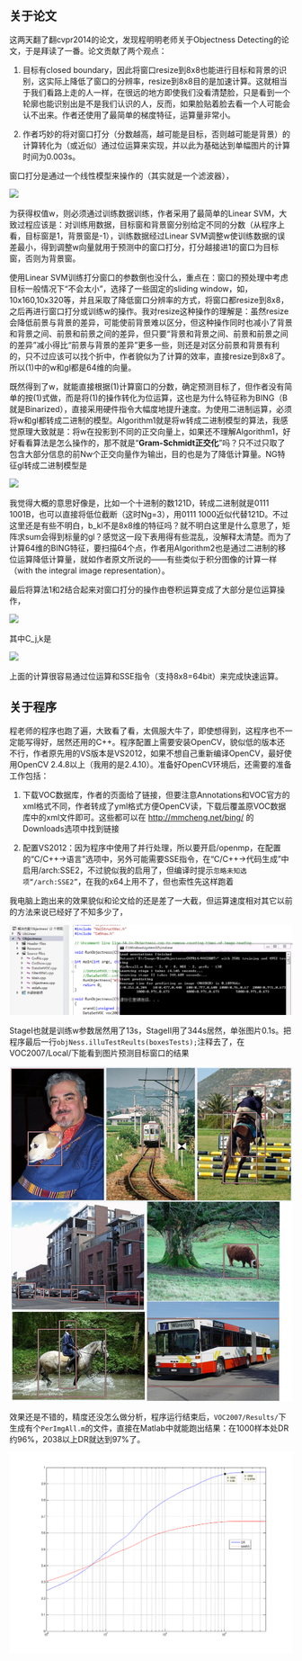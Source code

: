 <!---title:读论文BinarizedNormedGradientsforObjectnessEstimationat300fps-->
<!---keywords:Image-->
<!---date:2014-11-30-->

## 关于论文

这两天翻了翻cvpr2014的论文，发现程明明老师关于Objectness Detecting的论文，于是拜读了一番。论文贡献了两个观点：

1.	目标有closed boundary，因此将窗口resize到8x8也能进行目标和背景的识别，这实际上降低了窗口的分辨率，resize到8x8目的是加速计算。这就相当于我们看路上走的人一样，在很远的地方即使我们没看清楚脸，只是看到一个轮廓也能识别出是不是我们认识的人，反而，如果脸贴着脸去看一个人可能会认不出来。作者还使用了最简单的梯度特征，运算量非常小。

2.	作者巧妙的将对窗口打分（分数越高，越可能是目标，否则越可能是背景）的计算转化为（或近似）通过位运算来实现，并以此为基础达到单幅图片的计算时间为0.003s。

窗口打分是通过一个线性模型来操作的（其实就是一个滤波器），

<img src="http://www.forkosh.com/mathtex.cgi? s_l=\langle\mathbf{w},\mathbf{g_l}\rangle......(1)">

为获得权值w，则必须通过训练数据训练，作者采用了最简单的Linear SVM，大致过程应该是：对训练用数据，目标窗和背景窗分别给定不同的分数（从程序上看，目标窗是1，背景窗是-1），训练数据经过Linear SVM调整w使训练数据的误差最小，得到调整w向量就用于预测中的窗口打分，打分越接进1的窗口为目标窗，否则为背景窗。

使用Linear SVM训练打分窗口的参数倒也没什么，重点在：窗口的预处理中考虑目标一般情况下“不会太小”，选择了一些固定的sliding window，如，10x160,10x320等，并且采取了降低窗口分辨率的方式，将窗口都resize到8x8，之后再进行窗口打分或训练w的操作。我对resize这种操作的理解是：虽然resize会降低前景与背景的差异，可能使前背景难以区分，但这种操作同时也减小了背景和背景之间、前景和前景之间的差异，但只要“背景和背景之间、前景和前景之间的差异”减小得比“前景与背景的差异”更多一些，则还是对区分前景和背景有利的，只不过应该可以找个折中，作者貌似为了计算的效率，直接resize到8x8了。所以(1)中的w和gl都是64维的向量。

既然得到了w，就能直接根据(1)计算窗口的分数，确定预测目标了，但作者没有简单的按(1)式做，而是将(1)的操作转化为位运算，这也是为什么特征称为BING（B就是Binarized），直接采用硬件指令大幅度地提升速度。为使用二进制运算，必须将w和gl都转成二进制的模型。Algorithm1就是将w转成二进制模型的算法，我感觉原理大致就是：将w在投影到不同的正交向量上，如果还不理解Algorithm1，好好看看算法是怎么操作的，那不就是“__Gram-Schmidt正交化__”吗？只不过只取了包含大部分信息的前Nw个正交向量作为输出，目的也是为了降低计算量。NG特征gl转成二进制模型是

<img src="http://www.forkosh.com/mathtex.cgi? g_l=\sum_{k=1}^{N_g}2^{8-k}\mathbf{b_{k,l}}....(2)">

我觉得大概的意思好像是，比如一个十进制的数121D，转成二进制就是0111 1001B，也可以直接将低位截断（这时Ng=3），用0111 1000近似代替121D。不过这里还是有些不明白，b_kl不是8x8维的特征吗？就不明白这里是什么意思了，矩阵求sum会得到标量的gl？感觉这一段下表用得有些混乱，没解释太清楚。而为了计算64维的BING特征，要扫描64个点，作者用Algorithm2也是通过二进制的移位运算降低计算量，就如作者原文所说的——有些类似于积分图像的计算一样（with the integral image representation）。

最后将算法1和2结合起来对窗口打分的操作由卷积运算变成了大部分是位运算操作，

<img src="http://www.forkosh.com/mathtex.cgi? s_l=\sum_{j=1}^{N_w}\beta_j\sum_{k=1}^{N_g}C_{j,k}....(3)">

其中C_j,k是

<img src="http://www.forkosh.com/mathtex.cgi? C_{j,k}=2^{8-k}(2\langle{a_j}^+, \mathbf{b_{k,l}}\rangle-|\mathbf{b_{k,l}}|).....(4)">

上面的计算很容易通过位运算和SSE指令（支持8x8=64bit）来完成快速运算。

## 关于程序

程老师的程序也跑了遍，大致看了看，太佩服大牛了，即使想得到，这程序也不一定能写得好，居然还用的C++。程序配置上需要安装OpenCV，貌似低的版本还不行，作者原先用的VS版本是VS2012，如果不想自己重新编译OpenCV，最好使用OpenCV 2.4.8以上（我用的是2.4.10）。准备好OpenCV环境后，还需要的准备工作包括：

1.	下载VOC数据库，作者的页面给了链接，但要注意Annotations和VOC官方的xml格式不同，作者转成了yml格式方便OpenCV读，下载后覆盖原VOC数据库中的xml文件即可。这些都可以在 <http://mmcheng.net/bing/> 的Downloads选项中找到链接

2.	配置VS2012：因为程序中使用了并行处理，所以要开启/openmp，在配置的“C/C++->语言”选项中，另外可能需要SSE指令，在“C/C++->代码生成”中启用/arch:SSE2，不过貌似我的启用了，但编译时提示`忽略未知选项“/arch:SSE2”`，在我的x64上用不了，但也索性先这样跑着

我电脑上跑出来的效果貌似和论文给的还是差了一大截，但运算速度相对其它以前的方法来说已经好了不知多少了，

![跑出来的结果](../images/读论文BinarizedNormedGradientsforObjectnessEstimationat300fps/Objectness.png)

StageI也就是训练w参数居然用了13s，StageII用了344s居然，单张图片0.1s。把程序最后一行`objNess.illuTestReults(boxesTests);`注释去了，在VOC2007/Local/下能看到图片预测目标窗口的结果

![目标窗结果](../images/读论文BinarizedNormedGradientsforObjectnessEstimationat300fps/目标窗结果.png)

效果还是不错的，精度还没怎么做分析，程序运行结束后，`VOC2007/Results/`下生成有个`PerImgAll.m`的文件，直接在Matlab中就能跑出结果：在1000样本处DR约96%，2038以上DR就达到97%了。

![DRandMABO](../images/读论文BinarizedNormedGradientsforObjectnessEstimationat300fps/DRandMABO.png)

